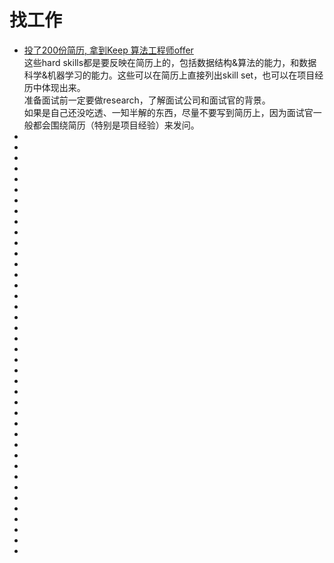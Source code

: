 # 找工作


*   [投了200份简历, 拿到Keep 算法工程师offer](https://zhuanlan.zhihu.com/p/57074636)     
这些hard skills都是要反映在简历上的，包括数据结构&算法的能力，和数据科学&机器学习的能力。这些可以在简历上直接列出skill set，也可以在项目经历中体现出来。   
准备面试前一定要做research，了解面试公司和面试官的背景。   
如果是自己还没吃透、一知半解的东西，尽量不要写到简历上，因为面试官一般都会围绕简历（特别是项目经验）来发问。    
*   []()       
*   []()       
*   []()       
*   []()       
*   []()       
*   []()       
*   []()       
*   []()       
*   []()       
*   []()       
*   []()       
*   []()       
*   []()       
*   []()       
*   []()       
*   []()       
*   []()       
*   []()       
*   []()       
*   []()       
*   []()       
*   []()       
*   []()       
*   []()       
*   []()       
*   []()       
*   []()       
*   []()       
*   []()       
*   []()       
*   []()       
*   []()       
*   []()       
*   []()       
*   []()       
*   []()       
*   []()       
*   []()       
*   []()       
*   []()       
